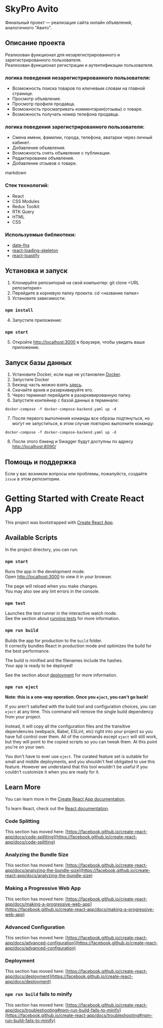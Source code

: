 # SkyPro Avito

Финальный проект — реализация сайта онлайн объявлений, аналогичного "Авито".

## Описание проекта

Реализован функционал для незарегистрированного и зарегистрированного пользователя.\
Реализован функционал регистрации и аутентификации пользователя.

### логика поведения незарегистрированного пользователя:

-   Возможность поиска товаров по ключевым словам на главной странице.
-   Просмотр объявления.
-   Просмотр профиля продавца.
-   Возможность просматривать комментарии(отзывы) о товаре.
-   Возможность получать номер телефона продавца.

### логика поведения зарегистрированного пользователя:

-   Смена имени, фамилии, города, телефона, аватарки через личный кабинет.
-   Добавление объявления.
-   Возможность снять объявление с публикации.
-   Редактирование объявления.
-   Добавление отзывов о товаре.

markdown

### Стек технологий:

-   React
-   CSS Modules
-   Redux Toolkit
-   RTK Query
-   HTML
-   CSS

### Используемые библиотеки:

-   [date-fns](https://date-fns.org/)
-   [react-loading-skeleton](https://www.npmjs.com/package/react-loading-skeleton)
-   [react-toastify](https://www.npmjs.com/package/react-toastify)

## Установка и запуск

1. Клонируйте репозиторий на свой компьютер:
   git clone <URL репозитория>
2. Перейдите в корневую папку проекта:
   cd <название папки>
3. Установите зависимости:

### `npm install`

4. Запустите приложение:

### `npm start`

5. Откройте [http://localhost:3000](http://localhost:3000) в браузере, чтобы увидеть ваше приложение.

## Запуск базы данных

1. Установите Docker, если еще не установлен [Docker](https://www.docker.com/).
2. Запустите Docker
3. Бекэнд часть можно взять [здесь](https://drive.google.com/file/d/1pFE-NRANTsWmQwTyURjHXuECMmoKCFjO/view).
4. Скачайте архив и разархивируйте его.
5. Через терминал перейдите в разархивированную папку.
6. Запустите контейнер с базой данных в терминале:
```
docker-compose -f docker-compose-backend.yaml up -d
```

7. После первого выполнения команды все образы подтянуться, но могут не запуститься, в этом случае повторно выполните команду:
```
docker-compose -f docker-compose-backend.yaml up -d
```
8. После этого бэкенд и Swagger будут доступны по адресу [http://localhost:8090/](http://localhost:8090/)

## Помощь и поддержка

Если у вас возникли вопросы или проблемы, пожалуйста, создайте `issue` в этом репозитории.

# Getting Started with Create React App

This project was bootstrapped with [Create React App](https://github.com/facebook/create-react-app).

## Available Scripts

In the project directory, you can run:

### `npm start`

Runs the app in the development mode.\
Open [http://localhost:3000](http://localhost:3000) to view it in your browser.

The page will reload when you make changes.\
You may also see any lint errors in the console.

### `npm test`

Launches the test runner in the interactive watch mode.\
See the section about [running tests](https://facebook.github.io/create-react-app/docs/running-tests) for more information.

### `npm run build`

Builds the app for production to the `build` folder.\
It correctly bundles React in production mode and optimizes the build for the best performance.

The build is minified and the filenames include the hashes.\
Your app is ready to be deployed!

See the section about [deployment](https://facebook.github.io/create-react-app/docs/deployment) for more information.

### `npm run eject`

**Note: this is a one-way operation. Once you `eject`, you can't go back!**

If you aren't satisfied with the build tool and configuration choices, you can `eject` at any time. This command will remove the single build dependency from your project.

Instead, it will copy all the configuration files and the transitive dependencies (webpack, Babel, ESLint, etc) right into your project so you have full control over them. All of the commands except `eject` will still work, but they will point to the copied scripts so you can tweak them. At this point you're on your own.

You don't have to ever use `eject`. The curated feature set is suitable for small and middle deployments, and you shouldn't feel obligated to use this feature. However we understand that this tool wouldn't be useful if you couldn't customize it when you are ready for it.

## Learn More

You can learn more in the [Create React App documentation](https://facebook.github.io/create-react-app/docs/getting-started).

To learn React, check out the [React documentation](https://reactjs.org/).

### Code Splitting

This section has moved here: [https://facebook.github.io/create-react-app/docs/code-splitting](https://facebook.github.io/create-react-app/docs/code-splitting)

### Analyzing the Bundle Size

This section has moved here: [https://facebook.github.io/create-react-app/docs/analyzing-the-bundle-size](https://facebook.github.io/create-react-app/docs/analyzing-the-bundle-size)

### Making a Progressive Web App

This section has moved here: [https://facebook.github.io/create-react-app/docs/making-a-progressive-web-app](https://facebook.github.io/create-react-app/docs/making-a-progressive-web-app)

### Advanced Configuration

This section has moved here: [https://facebook.github.io/create-react-app/docs/advanced-configuration](https://facebook.github.io/create-react-app/docs/advanced-configuration)

### Deployment

This section has moved here: [https://facebook.github.io/create-react-app/docs/deployment](https://facebook.github.io/create-react-app/docs/deployment)

### `npm run build` fails to minify

This section has moved here: [https://facebook.github.io/create-react-app/docs/troubleshooting#npm-run-build-fails-to-minify](https://facebook.github.io/create-react-app/docs/troubleshooting#npm-run-build-fails-to-minify)
